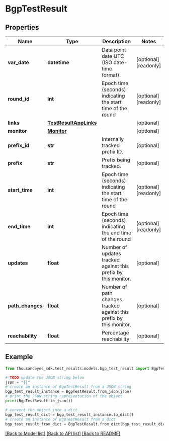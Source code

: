 # BgpTestResult


## Properties

Name | Type | Description | Notes
------------ | ------------- | ------------- | -------------
**var_date** | **datetime** | Data point date UTC (ISO date-time format). | [optional] [readonly] 
**round_id** | **int** | Epoch time (seconds) indicating the start time of the round | [optional] [readonly] 
**links** | [**TestResultAppLinks**](TestResultAppLinks.md) |  | [optional] 
**monitor** | [**Monitor**](Monitor.md) |  | [optional] 
**prefix_id** | **str** | Internally tracked prefix ID. | [optional] 
**prefix** | **str** | Prefix being tracked. | [optional] 
**start_time** | **int** | Epoch time (seconds) indicating the start time of the round | [optional] [readonly] 
**end_time** | **int** | Epoch time (seconds) indicating the end time of the round | [optional] [readonly] 
**updates** | **float** | Number of updates tracked against this prefix by this monitor. | [optional] 
**path_changes** | **float** | Number of path changes tracked against this prefix by this monitor. | [optional] 
**reachability** | **float** | Percentage reachability | [optional] 

## Example

```python
from thousandeyes_sdk.test_results.models.bgp_test_result import BgpTestResult

# TODO update the JSON string below
json = "{}"
# create an instance of BgpTestResult from a JSON string
bgp_test_result_instance = BgpTestResult.from_json(json)
# print the JSON string representation of the object
print(BgpTestResult.to_json())

# convert the object into a dict
bgp_test_result_dict = bgp_test_result_instance.to_dict()
# create an instance of BgpTestResult from a dict
bgp_test_result_from_dict = BgpTestResult.from_dict(bgp_test_result_dict)
```
[[Back to Model list]](../README.md#documentation-for-models) [[Back to API list]](../README.md#documentation-for-api-endpoints) [[Back to README]](../README.md)


